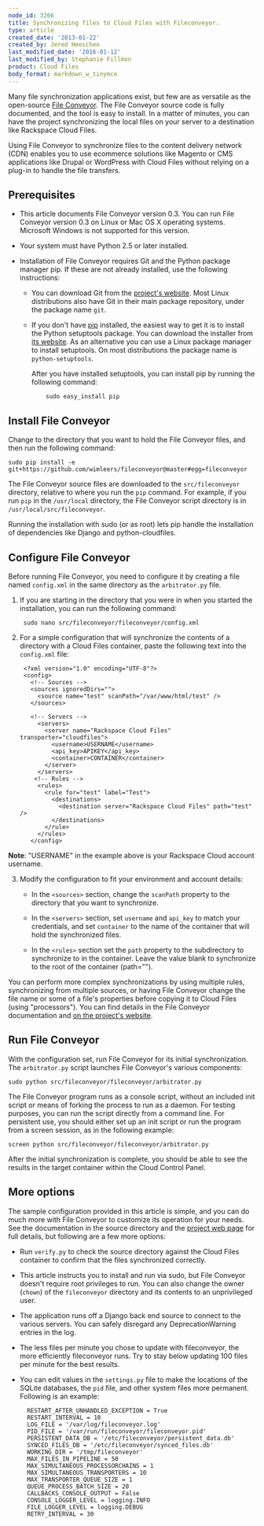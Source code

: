 ```yaml
---
node_id: 3266
title: Synchronizing files to Cloud Files with Fileconveyor.
type: article
created_date: '2013-01-22'
created_by: Jered Heeschen
last_modified_date: '2016-01-12'
last_modified_by: Stephanie Fillmon
product: Cloud Files
body_format: markdown_w_tinymce
---
```


[fchome]:http://fileconveyor.org/ "Fileconveyor Project Home"

Many file synchronization applications exist, but few are as versatile as the open-source [File Conveyor][fchome]. The File Conveyor source code is fully documented, and the tool is easy to install. In a matter of minutes, you can have the project synchronizing the local files on your server to a destination like Rackspace Cloud Files.

Using File Conveyor to synchronize files to the content delivery network (CDN) enables you to use ecommerce solutions like Magento or CMS applications like Drupal or WordPress with Cloud Files without relying on a plug-in to handle the file transfers.

## Prerequisites ##

[githome]:http://git-scm.com/ "Git Project Page"
[sthome]:http://pypi.python.org/pypi/setuptools "Setuptools Project Page"
[piphome]:http://pypi.python.org/pypi/rackspace-novaclient/ "Pip Project Page"

* This article documents File Conveyor version 0.3. You can run File Conveyor version 0.3 on Linux or Mac OS X operating systems. Microsoft Windows is not supported for this version.

* Your system must have Python 2.5 or later installed.

* Installation of File Conveyor requires Git and the Python package manager pip. If these are not already installed, use the following instructions:

  * You can download Git from the [project's website][githome]. Most Linux distributions also have Git in their main package repository, under the package name `git`.

  * If you don't have [pip][piphome] installed, the easiest way to get it is to install the Python setuptools package. You can download the installer from [its website][sthome]. As an alternative you can use a Linux package manager to install setuptools. On most distributions the package name is `python-setuptools`.

      After you have installed setuptools, you can install pip by running the following command:

			sudo easy_install pip

## Install File Conveyor ##

Change to the directory that you want to hold the File Conveyor files, and then run the following command:

    sudo pip install -e git+https://github.com/wimleers/fileconveyor@master#egg=fileconveyor

The File Conveyor source files are downloaded to the `src/fileconveyor` directory, relative to where you run the `pip` command. For example, if you run `pip` in the `/usr/local` directory, the File Conveyor script directory is in `/usr/local/src/fileconveyor`.

Running the installation with sudo (or as root) lets pip handle the installation of dependencies like Django and python-cloudfiles.

## Configure File Conveyor ##

Before running File Conveyor, you need to configure it by creating a file named `config.xml` in the same directory as the `arbitrator.py` file.

1. If you are starting in the directory that you were in when you started the installation, you can run the following command:

        sudo nano src/fileconveyor/fileconveyor/config.xml

2. For a simple configuration that will synchronize the contents of a directory with a Cloud Files container, paste the following text into the `config.xml` file:

	    <?xml version="1.0" encoding="UTF-8"?>
	    <config>
	      <!-- Sources -->
	      <sources ignoredDirs="">
	        <source name="test" scanPath="/var/www/html/test" />
	      </sources>

	      <!-- Servers -->
	        <servers>
	          <server name="Rackspace Cloud Files" transporter="cloudfiles">
	            <username>USERNAME</username>
	            <api_key>APIKEY</api_key>
	            <container>CONTAINER</container>
	          </server>
	        </servers>
	       <!-- Rules -->
	        <rules>
	          <rule for="test" label="Test">
	            <destinations>
	              <destination server="Rackspace Cloud Files" path="test" />
	            </destinations>
	          </rule>
	        </rules>
	      </config>
**Note**: "USERNAME" in the example above is your Rackspace Cloud account username.

3. Modify the configuration to fit your environment and account details:

    * In the `<sources>` section, change the `scanPath` property to the directory that you want to synchronize.

    * In the `<servers>` section, set `username` and `api_key` to match your credentials, and set `container` to the name of the container that will hold the synchronized files.

    * In the `<rules>` section set the `path` property to the subdirectory to synchronize to in the container. Leave the value blank to synchronize to the root of the container (path="").

You can perform more complex synchronizations by using multiple rules, synchronizing from multiple sources, or having File Conveyor change the file name or some of a file's properties before copying it to Cloud Files (using "processors"). You can find details  in the File Conveyor documentation and [on the project's website][fchome].

## Run File Conveyor ##

With the configuration set, run File Conveyor for its initial synchronization. The `arbitrator.py` script launches  File Conveyor's various components:

    sudo python src/fileconveyor/fileconveyor/arbitrator.py

The File Conveyor program runs as a console script, without an included init script or means of forking the process to run as a daemon. For testing purposes, you can run the script directly from a command line. For persistent use, you should either set up an init script or run the program from a screen session, as in the following example:

    screen python src/fileconveyor/fileconveyor/arbitrator.py

After the initial synchronization is complete, you should be able to see the results in the target container within the Cloud Control Panel.

## More options ##

The sample configuration provided in this article is simple, and you can do much more with File Conveyor to customize its operation for your needs. See the documentation in the source directory and the [project web page][fchome] for full details, but following are a few more options:

* Run `verify.py` to check the source directory against the Cloud Files container to confirm that the files synchronized correctly.

* This article instructs you to install and run via sudo, but File Conveyor doesn't require root privileges to run. You can also change the owner (`chown`) of the `fileconveyor` directory and its contents to an unprivileged user.

* The application runs off a Django back end source to connect to the various servers. You can safely disregard any DeprecationWarning entries in the log.

* The less files per minute you chose to update with fileconveyor, the more efficiently fileconveyor runs. Try to stay below updating 100 files per minute for the best results.

- You can edit values in the `settings.py` file to make the locations of the SQLite databases, the `pid` file, and other system files more permanent.  Following is an example:

		RESTART_AFTER_UNHANDLED_EXCEPTION = True
		RESTART_INTERVAL = 10
		LOG_FILE = '/var/log/fileconveyor.log'
		PID_FILE = '/var/run/fileconveyor/fileconveyor.pid'
		PERSISTENT_DATA_DB = '/etc/fileconveyor/persistent_data.db'
		SYNCED_FILES_DB = '/etc/fileconveyor/synced_files.db'
		WORKING_DIR = '/tmp/fileconveyor'
		MAX_FILES_IN_PIPELINE = 50
		MAX_SIMULTANEOUS_PROCESSORCHAINS = 1
		MAX_SIMULTANEOUS_TRANSPORTERS = 10
		MAX_TRANSPORTER_QUEUE_SIZE = 1
		QUEUE_PROCESS_BATCH_SIZE = 20
		CALLBACKS_CONSOLE_OUTPUT = False
		CONSOLE_LOGGER_LEVEL = logging.INFO
		FILE_LOGGER_LEVEL = logging.DEBUG
		RETRY_INTERVAL = 30
